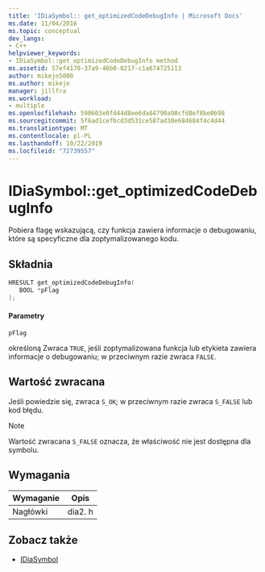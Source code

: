 ```yaml
---
title: 'IDiaSymbol:: get_optimizedCodeDebugInfo | Microsoft Docs'
ms.date: 11/04/2016
ms.topic: conceptual
dev_langs:
- C++
helpviewer_keywords:
- IDiaSymbol::get_optimizedCodeDebugInfo method
ms.assetid: 57ef4170-37a9-46b0-8217-c1a674725113
author: mikejo5000
ms.author: mikejo
manager: jillfra
ms.workload:
- multiple
ms.openlocfilehash: 590603e0fd44d8ee6da84790a98cfd8ef8be0b98
ms.sourcegitcommit: 5f6ad1cefbcd3d531ce587ad30e684684f4c4d44
ms.translationtype: MT
ms.contentlocale: pl-PL
ms.lasthandoff: 10/22/2019
ms.locfileid: "72739557"
---
```

# <a name="idiasymbolget_optimizedcodedebuginfo"></a>IDiaSymbol::get_optimizedCodeDebugInfo
Pobiera flagę wskazującą, czy funkcja zawiera informacje o debugowaniu, które są specyficzne dla zoptymalizowanego kodu.

## <a name="syntax"></a>Składnia

```C++
HRESULT get_optimizedCodeDebugInfo(
   BOOL *pFlag
);
```

#### <a name="parameters"></a>Parametry
 `pFlag`

określoną Zwraca `TRUE`, jeśli zoptymalizowana funkcja lub etykieta zawiera informacje o debugowaniu; w przeciwnym razie zwraca `FALSE`.

## <a name="return-value"></a>Wartość zwracana
 Jeśli powiedzie się, zwraca `S_OK`; w przeciwnym razie zwraca `S_FALSE` lub kod błędu.

> [!NOTE]
> Wartość zwracana `S_FALSE` oznacza, że właściwość nie jest dostępna dla symbolu.

## <a name="requirements"></a>Wymagania

|Wymaganie|Opis|
|-----------------|-----------------|
|Nagłówki|dia2. h|

## <a name="see-also"></a>Zobacz także
- [IDiaSymbol](../../debugger/debug-interface-access/idiasymbol.md)